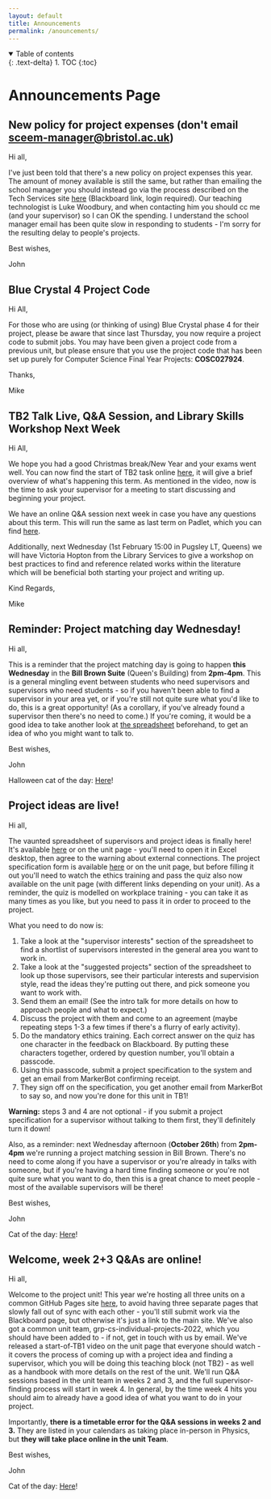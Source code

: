 ```yaml
---
layout: default
title: Announcements
permalink: /anouncements/
---
```


<details open markdown="block">
<summary>
Table of contents
</summary>
{: .text-delta}
1. TOC
{:toc}
</details>

# Announcements Page

## New policy for project expenses (don't email sceem-manager@bristol.ac.uk)

Hi all,

I've just been told that there's a new policy on project expenses this year. The amount of money available is still the same, but rather than emailing the school manager you should instead go via the process described on the Tech Services site [here](https://www.ole.bris.ac.uk/webapps/blackboard/content/listContentEditable.jsp?content_id=_7446252_1&course_id=_238502_1) (Blackboard link, login required). Our teaching technologist is Luke Woodbury, and when contacting him you should cc me (and your supervisor) so I can OK the spending. I understand the school manager email has been quite slow in responding to students - I'm sorry for the resulting delay to people's projects.

Best wishes,

John

## Blue Crystal 4 Project Code

Hi All,

For those who are using (or thinking of using) Blue Crystal phase 4 for their project, please be aware that since last Thursday, you now require a project code to submit jobs. You may have been given a project code from a previous unit, but please ensure that you use the project code that has been set up purely for Computer Science Final Year Projects: **COSC027924**.

Thanks,

Mike

## TB2 Talk Live, Q&A Session, and Library Skills Workshop Next Week

Hi All,

We hope you had a good Christmas break/New Year and your exams went well. You can now find the start of TB2 task online [here](https://uob-my.sharepoint.com/:v:/g/personal/mw1760_bristol_ac_uk/EdIpeT0j8EJCv82wVcju0_oBs0wbX9FNW-kKWEcl8RE8eA?e=K8KpCN), it will give a brief overview of what's happening this term. As mentioned in the video, now is the time to ask your supervisor for a meeting to start discussing and beginning your project.

We have an online Q&A session next week in case you have any questions about this term. This will run the same as last term on Padlet, which you can find [here](https://uob.padlet.org/michaelwray1/t6o997uy3f7wriem).

Additionally, next Wednesday (1st February 15:00 in Pugsley LT, Queens) we will have Victoria Hopton from the Library Services to give a workshop on best practices to find and reference related works within the literature which will be beneficial both starting your project and writing up.

Kind Regards,

Mike

## Reminder: Project matching day Wednesday!

Hi all,

This is a reminder that the project matching day is going to happen **this Wednesday** in the **Bill Brown Suite** (Queen's Building) from **2pm-4pm**. This is a general mingling event between students who need supervisors and supervisors who need students - so if you haven't been able to find a supervisor in your area yet, or if you're still not quite sure what you'd like to do, this is a great opportunity! (As a corollary, if you've already found a supervisor then there's no need to come.) If you're coming, it would be a good idea to take another look at [the spreadsheet](https://uob-my.sharepoint.com/:x:/g/personal/fz19826_bristol_ac_uk/EWPVy8ttUt9EqjSR97u8B0wBZRkOmt8oJXYPeyX9mAHKkA) beforehand, to get an idea of who you might want to talk to.

Best wishes,

John

Halloween cat of the day: [Here](https://i.redd.it/rgwdy8rkuht91.jpg)!

## Project ideas are live!

Hi all,

The vaunted spreadsheet of supervisors and project ideas is finally here! It's available [here](https://uob-my.sharepoint.com/:x:/g/personal/fz19826_bristol_ac_uk/EWPVy8ttUt9EqjSR97u8B0wBZRkOmt8oJXYPeyX9mAHKkA) or on the unit page - you'll need to open it in Excel desktop, then agree to the warning about external connections. The project specification form is available [here](https://forms.office.com/Pages/ResponsePage.aspx?id=MH_ksn3NTkql2rGM8aQVG1XIgcXxY4VKmVom51Cg1JBUQzhDVVRYTEhKQkFaSlNNNVAzVjJIUFU1Ti4u) or on the unit page, but before filling it out you'll need to watch the ethics training and pass the quiz also now available on the unit page (with different links depending on your unit). As a reminder, the quiz is modelled on workplace training - you can take it as many times as you like, but you need to pass it in order to proceed to the project. 

What you need to do now is:

1. Take a look at the "supervisor interests" section of the spreadsheet to find a shortlist of supervisors interested in the general area you want to work in.
2. Take a look at the "suggested projects" section of the spreadsheet to look up those supervisors, see their particular interests and supervision style, read the ideas they're putting out there, and pick someone you want to work with.
3. Send them an email! (See the intro talk for more details on how to approach people and what to expect.)
4. Discuss the project with them and come to an agreement (maybe repeating steps 1-3 a few times if there's a flurry of early activity).
5. Do the mandatory ethics training. Each correct answer on the quiz has one character in the feedback on Blackboard. By putting these characters together, ordered by question number, you'll obtain a passcode.
6. Using this passcode, submit a project specification to the system and get an email from MarkerBot confirming receipt.
7. They sign off on the specification, you get another email from MarkerBot to say so, and now you're done for this unit in TB1!

**Warning:** steps 3 and 4 are not optional - if you submit a project specification for a supervisor without talking to them first, they'll definitely turn it down!

Also, as a reminder: next Wednesday afternoon (**October 26th**) from **2pm-4pm** we're running a project matching session in Bill Brown. There's no need to come along if you have a supervisor or you're already in talks with someone, but if you're having a hard time finding someone or you're not quite sure what you want to do, then this is a great chance to meet people - most of the available supervisors will be there!

Best wishes,

John

Cat of the day: [Here](https://i.imgur.com/TEBzxEV.gifv)!

## Welcome, week 2+3 Q&As are **online**!

Hi all,

Welcome to the project unit! This year we're hosting all three units on a common GitHub Pages site [here](http://cs-uob-individual-project.github.io/), to avoid having three separate pages that slowly fall out of sync with each other - you'll still submit work via the Blackboard page, but otherwise it's just a link to the main site. We've also got a common unit team, grp-cs-individual-projects-2022, which you should have been added to - if not, get in touch with us by email. We've released a start-of-TB1 video on the unit page that everyone should watch - it covers the process of coming up with a project idea and finding a supervisor, which you will be doing this teaching block (not TB2) - as well as a handbook with more details on the rest of the unit. We'll run Q&A sessions based in the unit team in weeks 2 and 3, and the full supervisor-finding process will start in week 4. In general, by the time week 4 hits you should aim to already have a good idea of what you want to do in your project.

Importantly, **there is a timetable error for the Q&A sessions in weeks 2 and 3.** They are listed in your calendars as taking place in-person in Physics, but **they will take place online in the unit Team**.

Best wishes,

John

Cat of the day: [Here](https://i.redd.it/0v110p46xxn91.jpg)!
